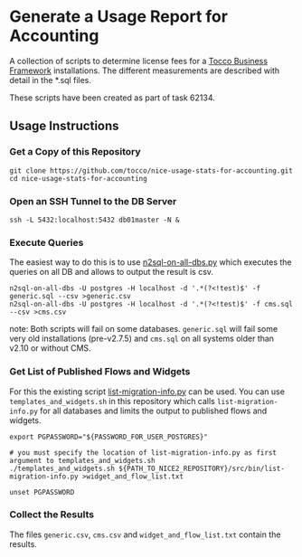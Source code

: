 # Generate a Usage Report for Accounting

A collection of scripts to determine license fees for a [Tocco Business Framework](https://www.tocco.ch/software/branchenlosungen/ubersicht)
installations. The different measurements are described with detail in the *.sql files.

These scripts have been created as part of task 62134.

## Usage Instructions

### Get a Copy of this Repository

```
git clone https://github.com/tocco/nice-usage-stats-for-accounting.git
cd nice-usage-stats-for-accounting
```

### Open an SSH Tunnel to the DB Server

```
ssh -L 5432:localhost:5432 db01master -N &
```

### Execute Queries

The easiest way to do this is to use [n2sql-on-all-dbs.py](https://git.tocco.ch/gitweb/?p=nice2.git;a=blob;f=src/bin/n2sql-on-all-dbs.py)
which executes the queries on all DB and allows to output the result is csv.

```
n2sql-on-all-dbs -U postgres -H localhost -d '.*(?<!test)$' -f generic.sql --csv >generic.csv
n2sql-on-all-dbs -U postgres -H localhost -d '.*(?<!test)$' -f cms.sql --csv >cms.csv
```

note: Both scripts will fail on some databases. `generic.sql` will fail some very old installations (pre-v2.7.5) and
`cms.sql` on all systems older than v2.10 or without CMS.

### Get List of Published Flows and Widgets

For this the existing script [list-migration-info.py](https://git.tocco.ch/gitweb/?p=nice2.git;a=blob;f=src/bin/list-migration-info.py)
can be used. You can use `templates_and_widgets.sh` in this repository which calls `list-migration-info.py` for all
databases and limits the output to published flows and widgets.

```
export PGPASSWORD="${PASSWORD_FOR_USER_POSTGRES}"

# you must specify the location of list-migration-info.py as first argument to templates_and_widgets.sh
./templates_and_widgets.sh ${PATH_TO_NICE2_REPOSITORY}/src/bin/list-migration-info.py >widget_and_flow_list.txt

unset PGPASSWORD
```

### Collect the Results

The files `generic.csv`, `cms.csv` and `widget_and_flow_list.txt` contain the results.
